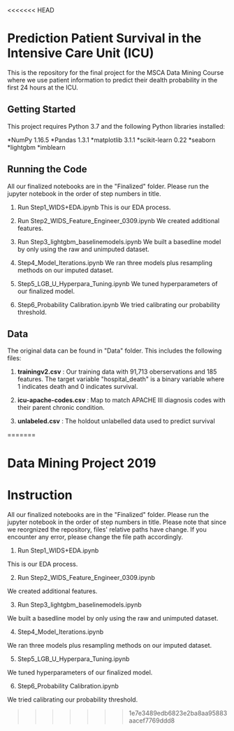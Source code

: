 <<<<<<< HEAD
# Prediction Patient Survival in the Intensive Care Unit (ICU)

This is the repository for the final project for the MSCA Data Mining Course where we use patient information to predict their dealth probability in the first 24 hours at the ICU.


## Getting Started

This project requires Python 3.7 and the following Python libraries installed:

*NumPy 1.16.5
*Pandas 1.3.1
*matplotlib 3.1.1
*scikit-learn 0.22
*seaborn
*lightgbm
*imblearn


## Running the Code

All our finalized notebooks are in the "Finalized" folder. Please run the jupyter notebook in the order of step numbers in title. 

1. Run Step1_WIDS+EDA.ipynb
   This is our EDA process.

2. Run Step2_WIDS_Feature_Engineer_0309.ipynb
   We created additional features.

3. Run Step3_lightgbm_baselinemodels.ipynb
   We built a basedline model by only using the raw and unimputed dataset.

4. Step4_Model_Iterations.ipynb
   We ran three models plus resampling methods on our imputed dataset.

5. Step5_LGB_U_Hyperpara_Tuning.ipynb
   We tuned hyperparameters of our finalized model.

6. Step6_Probability Calibration.ipynb
   We tried calibrating our probability threshold.

## Data

The original data can be found in "Data" folder. This includes the following files:

1. __trainingv2.csv__ : Our training data with 91,713 oberservations and 185 features. 
    The target variable "hospital_death" is a binary variable where 1 indicates death and 0 indicates survival.
    
2. __icu-apache-codes.csv__ : Map to match APACHE III diagnosis codes with their parent chronic condition.

3. __unlabeled.csv__ : The holdout unlabelled data used to predict survival






=======
# Data Mining Project 2019

# Instruction
All our finalized notebooks are in the "Finalized" folder. Please run the jupyter notebook in the order of step numbers in title. Please note that since we reorgnized the repository, files' relative paths have change. If you encounter any error, please change the file path accordingly. 

1. Run Step1_WIDS+EDA.ipynb

This is our EDA process.

2. Run Step2_WIDS_Feature_Engineer_0309.ipynb

We created additional features. 

3. Run Step3_lightgbm_baselinemodels.ipynb

We built a basedline model by only using the raw and unimputed dataset.

4. Step4_Model_Iterations.ipynb

We ran three models plus resampling methods on our imputed dataset. 

5. Step5_LGB_U_Hyperpara_Tuning.ipynb

We tuned hyperparameters of our finalized model.

6. Step6_Probability Calibration.ipynb

We tried calibrating our probability threshold. 
>>>>>>> 1e7e3489edb6823e2ba8aa95883aacef7769ddd8
